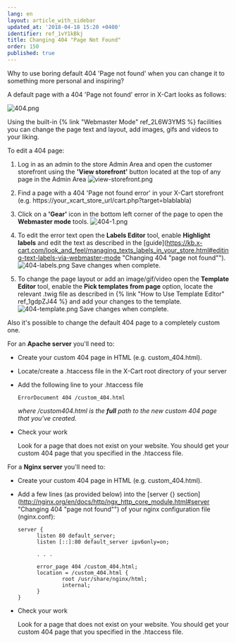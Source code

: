 ```yaml
---
lang: en
layout: article_with_sidebar
updated_at: '2018-04-18 15:20 +0400'
identifier: ref_1vY1kBkj
title: Changing 404 "Page Not Found"
order: 150
published: true
---
```

Why to use boring default 404 'Page not found' when you can change it to something more personal and inspiring?

A default page with a 404 'Page not found' error in X-Cart looks as follows:

![404.png]({{site.baseurl}}/attachments/ref_1vY1kBkj/404.png)

Using the built-in {% link "Webmaster Mode" ref_2L6W3YMS %} facilities you can change the page text and layout, add images, gifs and videos to your liking.

To edit a 404 page:
1. Log in as an admin to the store Admin Area and open the customer storefront using the **'View storefront'** button located at the top of any page in the Admin Area 
  ![view-storefront.png]({{site.baseurl}}/attachments/ref_1vY1kBkj/view-storefront.png)

2. Find a page with a 404 'Page not found error' in your X-Cart storefront (e.g. https://your_xcart_store_url/cart.php?target=blablabla)

3. Click on a **'Gear'** icon in the bottom left corner of the page to open the **Webmaster mode** tools.
  ![404-1.png]({{site.baseurl}}/attachments/ref_1vY1kBkj/404-1.png)

4. To edit the error text open the **Labels Editor** tool, enable **Highlight labels** and edit the text as described in the [guide](https://kb.x-cart.com/look_and_feel/managing_texts_labels_in_your_store.html#editing-text-labels-via-webmaster-mode "Changing 404 "page not found"").
  ![404-labels.png]({{site.baseurl}}/attachments/ref_1vY1kBkj/404-labels.png)
  Save changes when complete.

5. To change the page layout or add an image/gif/video open the **Template Editor** tool, enable the **Pick templates from page** option, locate the relevant .twig file as described in {% link "How to Use Template Editor" ref_1gdpZJ44 %} and add your changes to the template. 
  ![404-template.png]({{site.baseurl}}/attachments/ref_1vY1kBkj/404-template.png)
  Save changes when complete. 

Also it's possible to change the default 404 page to a completely custom one. 

For an **Apache server** you'll need to:

* Create your custom 404 page in HTML (e.g. custom_404.html).

* Locate/create a .htaccess file in the X-Cart root directory of your server

* Add the following line to your .htaccess file
  
  ```
  ErrorDocument 404 /custom_404.html
  ```
  _where /custom404.html is the **full** path to the new custom 404 page that you’ve created._
  
* Check your work 
  
  Look for a page that does not exist on your website. You should get your custom 404 page that you specified in the .htaccess file.

For a **Nginx server** you'll need to:

* Create your custom 404 page in HTML (e.g. custom_404.html).

* Add a few lines (as provided below) into the [server {} section](http://nginx.org/en/docs/http/ngx_http_core_module.html#server "Changing 404 "page not found"") of your nginx configuration file (nginx.conf):
  
  ```
  server {
        listen 80 default_server;
        listen [::]:80 default_server ipv6only=on;
  
        . . .
  
        error_page 404 /custom_404.html;
        location = /custom_404.html {
                root /usr/share/nginx/html;
                internal;
        }
  }
  ```
  
* Check your work 
  
  Look for a page that does not exist on your website. You should get your custom 404 page that you specified in the .htaccess file.
